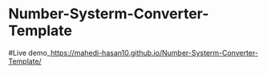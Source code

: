# Number-Systerm-Converter-Template
#Live demo_https://mahedi-hasan10.github.io/Number-Systerm-Converter-Template/
